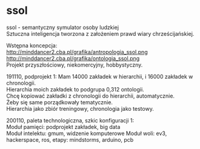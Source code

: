 # ssol  
ssol - semantyczny symulator osoby ludzkiej   
Sztuczna inteligencja tworzona z założeniem prawd wiary chrześcijańskiej.   

Wstępna koncepcja:  
http://minddancer2.cba.pl/grafika/antropologia_ssol.png  
http://minddancer2.cba.pl/grafika/ontologia_ssol.png    
Projekt przyszłościowy, niekomercyjny, hobbystyczny.     

191110, podprojekt 1:
Mam 14000 zakładek w hierarchii, i 16000 zakładek w chronologii.    
Hierarchia moich zakładek to podgrupa 0,312 ontologii.  
Chcę kopiować zakładki z chronologii do hierarchii, automatycznie.     
Żeby się same porządkowały tematycznie.   
Hierarchia jako zbiór treningowy, chronologia jako testowy.  

200110, paleta technologiczna, szkic konfiguracji 1:   
Moduł pamięci: podprojekt zakładek, big data    
Moduł intelektu: gmum, widzenie komputerowe
Moduł woli: ev3, hackerspace, ros, etapy: mindstorms, arduino, pcb   

